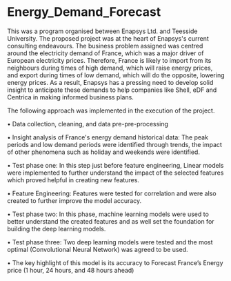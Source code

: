 # Energy_Demand_Forecast
This was a program organised between Enapsys Ltd. and Teesside University. The proposed project was at the heart of Enapsys's current consulting endeavours.
The business problem assigned was centred around the electricity demand of France, which was a major driver of European electricity prices. Therefore, France is likely to import from its neighbours during times of high demand, which will raise energy prices, and export during times of low demand, which will do the opposite, lowering energy prices. As a result, Enapsys has a pressing need to develop solid insight to anticipate these demands to help companies like Shell, eDF and Centrica in making informed business plans.


The following approach was implemented in the execution of the project.

•	Data collection, cleaning, and data pre-pre-processing


•	Insight analysis of France's energy demand historical data: The peak periods and low demand periods were identified through trends, the impact of other phenomena such as holiday and weekends were identified.


•	Test phase one: In this step just before feature engineering, Linear models were implemented to further understand the impact of the selected features which proved helpful in creating new features.


•	Feature Engineering: Features were tested for correlation and were also created to further improve the model accuracy.


•	Test phase two: In this phase, machine learning models were used to better understand the created features and as well set the foundation for building the deep learning models.


•	Test phase three: Two deep learning models were tested and the most optimal (Convolutional Neural Network) was agreed to be used.


•	The key highlight of this model is its accuracy to Forecast France’s Energy price (1 hour, 24 hours, and 48 hours ahead)

